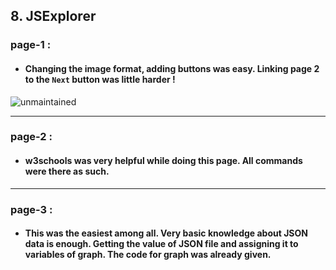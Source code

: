 ## 8. JSExplorer

### page-1 :

- #### Changing the image format, adding buttons was easy. Linking page 2 to the `Next` button was little harder !
![unmaintained](http://img.shields.io/badge/Next.png)

---

### page-2 :

- #### w3schools was very helpful while doing this page. All commands were there as such.

---

### page-3 :

- #### This was the easiest among all. Very basic knowledge about JSON data is enough. Getting the value of JSON file and assigning it to variables of graph. The code for graph was already given.
